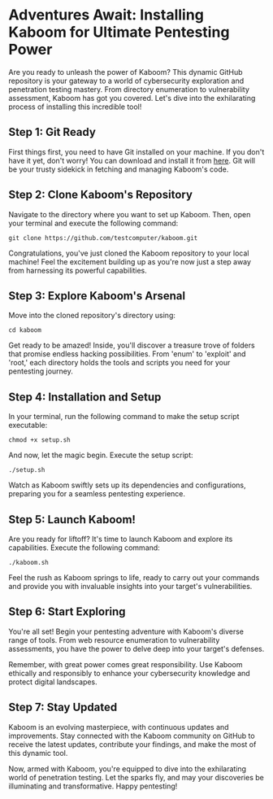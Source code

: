 # Adventures Await: Installing Kaboom for Ultimate Pentesting Power

Are you ready to unleash the power of Kaboom? This dynamic GitHub repository is your gateway to a world of cybersecurity exploration and penetration testing mastery. From directory enumeration to vulnerability assessment, Kaboom has got you covered. Let's dive into the exhilarating process of installing this incredible tool!

## Step 1: Git Ready

First things first, you need to have Git installed on your machine. If you don't have it yet, don't worry! You can download and install it from [here](https://git-scm.com/downloads). Git will be your trusty sidekick in fetching and managing Kaboom's code.

## Step 2: Clone Kaboom's Repository

Navigate to the directory where you want to set up Kaboom. Then, open your terminal and execute the following command:


    git clone https://github.com/testcomputer/kaboom.git


Congratulations, you've just cloned the Kaboom repository to your local machine! Feel the excitement building up as you're now just a step away from harnessing its powerful capabilities.

## Step 3: Explore Kaboom's Arsenal

Move into the cloned repository's directory using:


    
    cd kaboom

Get ready to be amazed! Inside, you'll discover a treasure trove of folders that promise endless hacking possibilities. From 'enum' to 'exploit' and 'root,' each directory holds the tools and scripts you need for your pentesting journey.

## Step 4: Installation and Setup

In your terminal, run the following command to make the setup script executable:

    
    chmod +x setup.sh

And now, let the magic begin. Execute the setup script:

    
    ./setup.sh

Watch as Kaboom swiftly sets up its dependencies and configurations, preparing you for a seamless pentesting experience.

## Step 5: Launch Kaboom!

Are you ready for liftoff? It's time to launch Kaboom and explore its capabilities. Execute the following command:
    
    ./kaboom.sh

Feel the rush as Kaboom springs to life, ready to carry out your commands and provide you with invaluable insights into your target's vulnerabilities.

## Step 6: Start Exploring

You're all set! Begin your pentesting adventure with Kaboom's diverse range of tools. From web resource enumeration to vulnerability assessments, you have the power to delve deep into your target's defenses.

Remember, with great power comes great responsibility. Use Kaboom ethically and responsibly to enhance your cybersecurity knowledge and protect digital landscapes.

## Step 7: Stay Updated

Kaboom is an evolving masterpiece, with continuous updates and improvements. Stay connected with the Kaboom community on GitHub to receive the latest updates, contribute your findings, and make the most of this dynamic tool.

Now, armed with Kaboom, you're equipped to dive into the exhilarating world of penetration testing. Let the sparks fly, and may your discoveries be illuminating and transformative. Happy pentesting!

